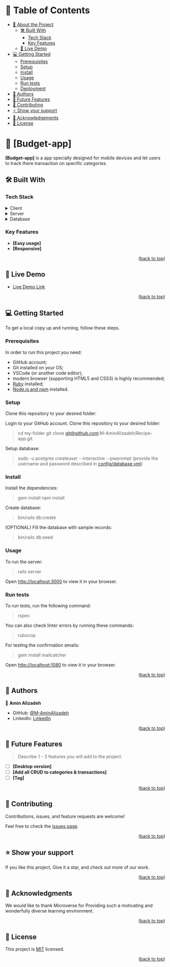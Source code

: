 # 📗 Table of Contents

- [📖 About the Project](#about-project)
  - [🛠 Built With](#built-with)
    - [Tech Stack](#tech-stack)
    - [Key Features](#key-features)
  - [🚀 Live Demo](#live-demo)
- [💻 Getting Started](#getting-started)
  - [Prerequisites](#prerequisites)
  - [Setup](#setup)
  - [Install](#install)
  - [Usage](#usage)
  - [Run tests](#run-tests)
  - [Deployment](#deployment)
- [👥 Authors](#authors)
- [🔭 Future Features](#future-features)
- [🤝 Contributing](#contributing)
- [⭐️ Show your support](#support)
- [🙏 Acknowledgements](#acknowledgements)
- [📝 License](#license)

# 📖 [Budget-app] <a name="about-project"></a>

**[Budget-app]** is a app specially designed for mobile devices and let users to track there transaction on specific categories.

## 🛠 Built With <a name="built-with"></a>

### Tech Stack <a name="tech-stack"></a>

<details>
  <summary>Client</summary>
  <ul>
    <li><a href="https://reactjs.org/">Bootstrap</a></li>
  </ul>
</details>

<details>
  <summary>Server</summary>
  <ul>
    <li><a href="https://rubyonrails.org/">Ruby on Rails</a></li>
  </ul>
</details>

<details>
<summary>Database</summary>
  <ul>
    <li><a href="https://www.postgresql.org/">PostgreSQL</a></li>
  </ul>
</details>

<!-- Features -->

### Key Features <a name="key-features"></a>

- **[Easy usage]**
- **[Responsive]**

<p align="right">(<a href="#readme-top">back to top</a>)</p>

<!-- LIVE DEMO -->

## 🚀 Live Demo <a name="live-demo"></a>

- [Live Demo Link](https://google.com)

<p align="right">(<a href="#readme-top">back to top</a>)</p>

<!-- GETTING STARTED -->

## 💻 Getting Started <a name="getting-started"></a>

To get a local copy up and running, follow these steps.
### Prerequisites

In order to run this project you need:

- GitHub account;
- Git installed on your OS;
- VSCode (or another code editor);
- modern browser (supporting HTML5 and CSS3) is highly recommended;
- [Ruby](https://www.ruby-lang.org/en/documentation/installation/) installed;
- [Node.js and npm](https://nodejs.org/) installed.

### Setup

Clone this repository to your desired folder:

Login to your GitHub account. Clone this repository to your desired folder:

> cd my-folder
> git clone git@github.com:M-AminAlizadeh/Recipe-app.git

Setup database:
> sudo -u postgres createuser --interactive --pwprompt
(provide the username and password described in [config/database.yml](./config/database.yml))

### Install

Install the dependencies:
> gem install
> npm install

Create database:
> bin/rails db:create

(OPTIONAL) Fill the database with sample records:
> bin/rails db:seed

### Usage

To run the server:
> rails server

Open [http://localhost:3000](http://localhost:3000) to view it in your browser.

### Run tests

To run tests, run the following command:
> rspec

You can also check linter errors by running these commands:
> rubocop

For testing the confirmation emails:
> gem install mailcatcher

Open [http://localhost:1080](http://localhost:1080) to view it in your browser.

<p align="right">(<a href="#readme-top">back to top</a>)</p>

<!-- AUTHORS -->

## 👥 Authors <a name="authors"></a>

👤 **Amin Alizadeh**

- GitHub: [@M-AminAlizadeh](https://github.com/M-AminAlizadeh)
- LinkedIn: [LinkedIn](https://www.linkedin.com/in/m-amin-alizadeh/)

<p align="right">(<a href="#readme-top">back to top</a>)</p>

<!-- FUTURE FEATURES -->

## 🔭 Future Features <a name="future-features"></a>

> Describe 1 - 3 features you will add to the project.

- [ ] **[Desktop version]**
- [ ] **[Add all CRUD to categories & transactions]**
- [ ] **[Tag]**

<p align="right">(<a href="#readme-top">back to top</a>)</p>

<!-- CONTRIBUTING -->

## 🤝 Contributing <a name="contributing"></a>

Contributions, issues, and feature requests are welcome!

Feel free to check the [issues page](https://github.com/M-AminAlizadeh/Budget-app/issues).

<p align="right">(<a href="#readme-top">back to top</a>)</p>

<!-- SUPPORT -->

## ⭐️ Show your support <a name="support"></a>

> 
If you like this project, Give it a star, and check out more of our work.

<p align="right">(<a href="#readme-top">back to top</a>)</p>

<!-- ACKNOWLEDGEMENTS -->

## 🙏 Acknowledgments <a name="acknowledgements"></a>

> 
We would like to thank Microverse for Providing such a motivating and wonderfully diverse learning environment.

<p align="right">(<a href="#readme-top">back to top</a>)</p>


<!-- LICENSE -->

## 📝 License <a name="license"></a>

This project is [MIT](./LICENSE) licensed.

<p align="right">(<a href="#readme-top">back to top</a>)</p>
